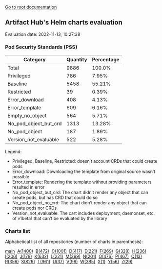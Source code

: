 [Go to root documentation](https://vicenteherrera.com/psa-checker)

## Artifact Hub's Helm charts evaluation

Evaluation date: 2022-11-13, 10:27:38

### Pod Security Standards (PSS)

| Category | Quantity | Percentage |
|------|------|------|
| Total | 9886 | 100.0% |
| Privileged | 786 | 7.95% |
| Baseline | 5458 | 55.21% |
| Restricted | 39 | 0.39% |
| Error_download | 408 | 4.13% |
| Error_template | 609 | 6.16% |
| Empty_no_object | 564 | 5.71% |
| No_pod_object_but_crd | 1313 | 13.28% |
| No_pod_object | 187 | 1.89% |
| Version_not_evaluable | 522 | 5.28% |

Legend:
 * Privileged, Baseline, Restricted: doesn’t account CRDs that could create pods
 * Error_download: Downloading the template from original source wasn’t possible
 * Error_template: Rendering the template without providing parameters resulted in error
 * No_pod_object_but_crd: The chart didn’t render any object that can create pods, but has CRD that could do so
 * No_pod_object_no_crd: The chart didn’t render any object that can create pods nor CRDs
 * Version_not_evaluable: The cart includes deployment, daemonset, etc. of v1beta1 that can’t be evaluated by the library

### Charts list

Alphabetical list of all repositories (number of charts in parenthesis):

[main](./charts_levels)&nbsp; [A(1400)](./charts_levels_a)&nbsp; [B(472)](./charts_levels_b)&nbsp; [C(1001)](./charts_levels_c)&nbsp; [D(417)](./charts_levels_d)&nbsp; [E(221)](./charts_levels_e)&nbsp; [F(269)](./charts_levels_f)&nbsp; [G(328)](./charts_levels_g)&nbsp; [H(236)](./charts_levels_h)&nbsp; [I(206)](./charts_levels_i)&nbsp; [J(178)](./charts_levels_j)&nbsp; [K(632)](./charts_levels_k)&nbsp; [L(221)](./charts_levels_l)&nbsp; [M(399)](./charts_levels_m)&nbsp; [N(201)](./charts_levels_n)&nbsp; [O(476)](./charts_levels_o)&nbsp; [P(467)](./charts_levels_p)&nbsp; [Q(13)](./charts_levels_q)&nbsp; [R(356)](./charts_levels_r)&nbsp; [S(826)](./charts_levels_s)&nbsp; [T(961)](./charts_levels_t)&nbsp; [U(37)](./charts_levels_u)&nbsp; [V(98)](./charts_levels_v)&nbsp; [W(385)](./charts_levels_w)&nbsp; [X(1)](./charts_levels_x)&nbsp; [Y(56)](./charts_levels_y)&nbsp; [Z(29)](./charts_levels_z)&nbsp; 